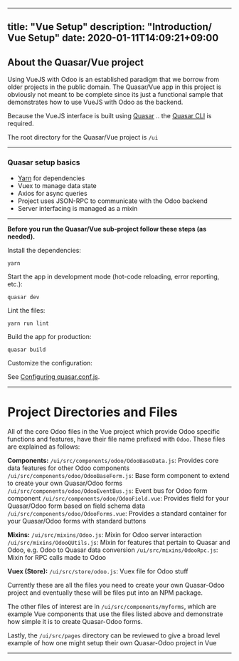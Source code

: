 
---
title: "Vue Setup"
description: "Introduction/ Vue Setup"
date: 2020-01-11T14:09:21+09:00
---

## About the Quasar/Vue project

Using VueJS with Odoo is an established paradigm that we borrow from older projects in the public domain. The Quasar/Vue
app in this project is obviously not meant to be complete since its just a functional sample that demonstrates how to
use VueJS with Odoo as the backend.

Because the VueJS interface is built using [Quasar](https://quasar.dev) .. the [Quasar CLI](https://quasar.dev/start/quasar-cli)
is required.

The root directory for the Quasar/Vue project is `/ui`

---

### Quasar setup basics

 - [Yarn](https://classic.yarnpkg.com/en/docs/install/#debian-stable) for dependencies
 - Vuex to manage data state
 - Axios for async queries
 - Project uses JSON-RPC to communicate with the Odoo backend
 - Server interfacing is managed as a mixin

---
**Before you run the Quasar/Vue sub-project follow these steps (as needed).**

Install the dependencies:

`yarn`

Start the app in development mode (hot-code reloading, error reporting, etc.):

`quasar dev`

Lint the files:

`yarn run lint`

Build the app for production:

`quasar build`

Customize the configuration:

See [Configuring quasar.conf.js](https://quasar.dev/quasar-cli/quasar-conf-js).

---

# Project Directories and Files

All of the core Odoo files in the Vue project which provide Odoo specific functions and features, have their file name
prefixed with `Odoo`. These files are explained as follows:

**Components:**
`/ui/src/components/odoo/OdooBaseData.js`: Provides core data features for other Odoo components
`/ui/src/components/odoo/OdooBaseForm.js`: Base form component to extend to create your own Quasar/Odoo forms
`/ui/src/components/odoo/OdooEventBus.js`: Event bus for Odoo form component
`/ui/src/components/odoo/OdooField.vue`: Provides field for your Quasar/Odoo form based on field schema data
`/ui/src/components/odoo/OdooForms.vue`: Provides a standard container for your Quasar/Odoo forms with standard buttons

**Mixins:**
`/ui/src/mixins/Odoo.js`: Mixin for Odoo server interaction
`/ui/src/mixins/OdooQUtils.js`: Mixin for features that pertain to Quasar and Odoo, e.g. Odoo to Quasar data conversion
`/ui/src/mixins/OdooRpc.js`: Mixin for RPC calls made to Odoo

**Vuex (Store):**
`/ui/src/store/odoo.js`: Vuex file for Odoo stuff

Currently these are all the files you need to create your own Quasar-Odoo project and eventually these will be files put
into an NPM package.

The other files of interest are in `/ui/src/components/myforms`, which are example Vue components that use the files
listed above and demonstrate how simple it is to create Quasar-Odoo forms.

Lastly, the `/ui/src/pages` directory can be reviewed to give a broad level example of how one might setup their own
Quasar-Odoo project in Vue

---
